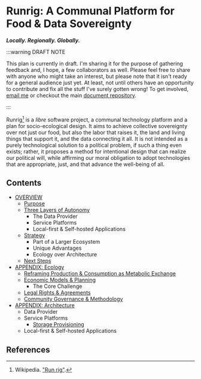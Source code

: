 # Runrig: A Communal Platform for Food & Data Sovereignty
___Locally. Regionally. Globally.___

:::warning DRAFT NOTE

This plan is currently in draft. I'm sharing it for the purpose of gathering feedback and, I hope, a few collaborators as well. Please feel free to share with anyone who might take an interest, but please note that it isn't ready for a general audience just yet. At least, not until others have an opportunity to contribute and fix all the stuff I've surely gotten wrong! To get involved, [email me] or checkout the main [document repository].

:::

Runrig[^wiki] is a _libre_ software project, a communal technology platform and
a plan for socio-ecological design. It aims to achieve collective sovereignty
over not just our food, but also the labor that raises it, the land and living
things that support it, and the data connecting it all. It is not intended as a
purely technological solution to a political problem, if such a thing even
exists; rather, it proposes a method for intentional design that can realize our
political will, while affirming our moral obligation to adopt technologies that
are appropriate, just, and that advance the well-being of all.

## Contents
- [OVERVIEW]
  - [Purpose]
  - [Three Layers of Autonomy]
    - The Data Provider
    - Service Platforms
    - Local-first & Self-hosted Applications
  - [Strategy]
    - Part of a Larger Ecosystem
    - Unique Advantages
    - Ecology over Architecture
  - [Next Steps]
- [APPENDIX: Ecology]
  - [Reframing Production & Consumption as Metabolic Exchange]
  - [Economic Models & Planning]
    - The Core Challenge
  - [Legal Rights & Agreements]
  - [Community Governance & Methodology]
- [APPENDIX: Architecture]
  - Data Provider
  - Service Platforms
    - [Storage Provisioning]
  - Local-first & Self-hosted Applications

## References
[^wiki]: Wikipedia. ["Run rig"](https://en.wikipedia.org/wiki/Run_rig).

[email me]: mailto:jamie@jgaehring.com
[document repository]: https://github.com/runrig-coop/draft-proposal
[OVERVIEW]: ./overview.md
[Purpose]: ./overview.md#purpose
[Three Layers of Autonomy]: ./overview.md#three-layers-of-autonomy
[Strategy]: ./overview.md#strategy
[Next Steps]: ./overview.md#next-steps
[APPENDIX: Ecology]: ./ecology.md
[Reframing Production & Consumption as Metabolic Exchange]: ./ecology.md#reframing-production--consumption-as-metabolic-exchange
[Economic Models & Planning]: ./ecology.md#economic-models--planning
[Legal Rights & Agreements]: ./ecology.md#legal-rights--agreements
[Community Governance & Methodology]: ./ecology.md#community-governance--methodology
[APPENDIX: Architecture]: ./architecture.md
[Storage Provisioning]: ./architecture.md#storage-provisioning
